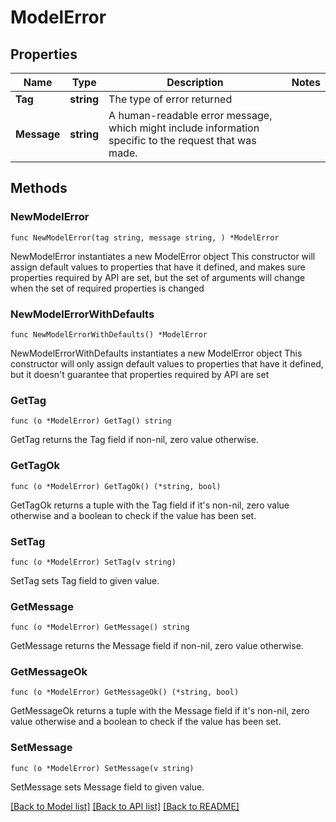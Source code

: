 # ModelError

## Properties

Name | Type | Description | Notes
------------ | ------------- | ------------- | -------------
**Tag** | **string** | The type of error returned | 
**Message** | **string** | A human-readable error message, which might include information specific to the request that was made.  | 

## Methods

### NewModelError

`func NewModelError(tag string, message string, ) *ModelError`

NewModelError instantiates a new ModelError object
This constructor will assign default values to properties that have it defined,
and makes sure properties required by API are set, but the set of arguments
will change when the set of required properties is changed

### NewModelErrorWithDefaults

`func NewModelErrorWithDefaults() *ModelError`

NewModelErrorWithDefaults instantiates a new ModelError object
This constructor will only assign default values to properties that have it defined,
but it doesn't guarantee that properties required by API are set

### GetTag

`func (o *ModelError) GetTag() string`

GetTag returns the Tag field if non-nil, zero value otherwise.

### GetTagOk

`func (o *ModelError) GetTagOk() (*string, bool)`

GetTagOk returns a tuple with the Tag field if it's non-nil, zero value otherwise
and a boolean to check if the value has been set.

### SetTag

`func (o *ModelError) SetTag(v string)`

SetTag sets Tag field to given value.


### GetMessage

`func (o *ModelError) GetMessage() string`

GetMessage returns the Message field if non-nil, zero value otherwise.

### GetMessageOk

`func (o *ModelError) GetMessageOk() (*string, bool)`

GetMessageOk returns a tuple with the Message field if it's non-nil, zero value otherwise
and a boolean to check if the value has been set.

### SetMessage

`func (o *ModelError) SetMessage(v string)`

SetMessage sets Message field to given value.



[[Back to Model list]](../README.md#documentation-for-models) [[Back to API list]](../README.md#documentation-for-api-endpoints) [[Back to README]](../README.md)


